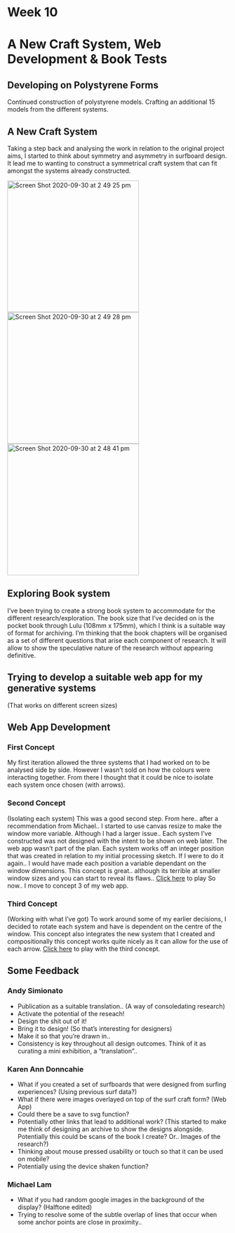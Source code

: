 # Week 10

# A New Craft System, Web Development & Book Tests

## Developing on Polystyrene Forms

Continued construction of polystyrene models. Crafting an additional 15 models from the different systems.

## A New Craft System
Taking a step back and analysing the work in relation to the original project aims, I started to think about symmetry and asymmetry in surfboard design. It lead me to wanting to construct a symmetrical craft system that can fit amongst the systems already constructed. 



<img width="300" alt="Screen Shot 2020-09-30 at 2 49 25 pm" src="https://user-images.githubusercontent.com/68723193/94982384-59c3ff00-057d-11eb-930c-cd6218393d8f.png"> <img width="300" alt="Screen Shot 2020-09-30 at 2 49 28 pm" src="https://user-images.githubusercontent.com/68723193/94982386-5cbeef80-057d-11eb-9aff-2c156577475f.png"> <img width="300" alt="Screen Shot 2020-09-30 at 2 48 41 pm" src="https://user-images.githubusercontent.com/68723193/94982795-defce300-0580-11eb-8970-42753f8065e7.png">


## Exploring Book system
I’ve been trying to create a strong book system to accommodate for the different research/exploration. The book size that I’ve decided on is the pocket book through Lulu (108mm x 175mm), which I think is a suitable way of format for archiving. I’m thinking that the book chapters will be organised as a set of different questions that arise each component of research. It will allow to show the speculative nature of the research without appearing definitive. 

## Trying to develop a suitable web app for my generative systems
(That works on different screen sizes)

## Web App Development
### First Concept
My first iteration allowed the three systems that I had worked on to be analysed side by side. However I wasn’t sold on how the colours were interacting together. From there I thought that it could be nice to isolate each system once chosen (with arrows). 

### Second Concept
(Isolating each system)
This was a good second step. From here.. after a recommendation from Michael.. I started to use canvas resize to make the window more variable. Although I had a larger issue.. Each system I’ve constructed was not designed with the intent to be shown on web later. The web app wasn’t part of the plan. Each system works off an integer position that was created in relation to my initial processing sketch. If I were to do it again.. I would have made each position a variable dependant on the window dimensions. This concept is great.. although its terrible at smaller window sizes and you can start to reveal its flaws.. [Click here]( https://louiseastt.github.io/P5js_Sketch/SURFBOR3D/) to play So now.. I move to concept 3 of my web app. 

### Third Concept
(Working with what I’ve got)
To work around some of my earlier decisions, I decided to rotate each system and have is dependent on the centre of the window. This concept also integrates the new system that I created and compositionally this concept works quite nicely as it can allow for the use of each arrow. [Click here]( https://louiseastt.github.io/P5js_Sketch/SURFBOR3D2/) to play with the third concept.


## Some Feedback
### Andy Simionato
*	Publication as a suitable translation.. (A way of consoledating research)
*	Activate the potential of the reseach!
*	Design the shit out of it!
*	Bring it to design! (So that’s interesting for designers)
*	Make it so that you’re drawn in..
*	Consistency is key throughout all design outcomes. Think of it as curating a mini exhibition, a “translation”..

### Karen Ann Donncahie
*	What if you created a set of surfboards that were designed from surfing experiences? (Using previous surf data?)
*	What if there were images overlayed on top of the surf craft form? (Web App)
*	Could there be a save to svg function?
*	Potentially other links that lead to additional work? (This started to make me think of designing an archive to show the designs alongside. Potentially this could be scans of the book I create? Or.. Images of the research?)
*	Thinking about mouse pressed usability or touch so that it can be used on mobile?
*	Potentially using the device shaken function?

### Michael Lam
*	What if you had random google images in the background of the display? (Halftone edited)
*	Trying to resolve some of the subtle overlap of lines that occur when some anchor points are close in proximity..






